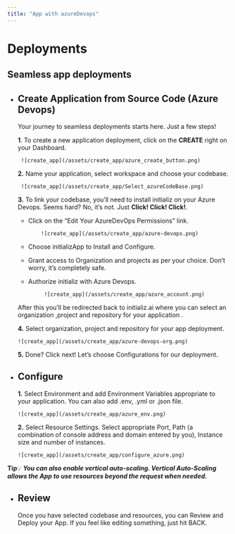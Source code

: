 ```yaml
--- 
title: "App with azureDevops"
---
```


# Deployments

## Seamless app deployments

- ## Create Application from Source Code (Azure Devops)
 
  Your journey to seamless deployments starts here. Just a few steps!

  **1**. To create a new application deployment, click on the **CREATE** right on your Dashboard.
 
       ![create_app](/assets/create_app/azure_create_button.png)

  **2.** Name your application, select workspace and choose your codebase.

       ![create_app](/assets/create_app/Select_azureCodeBase.png)

  **3.** To link your codebase, you’ll need to install initializ on your Azure Devops. Seems hard?
No, it’s not. Just **Click! Click! Click!**.

   -   Click on the “Edit Your AzureDevOps Permissions” link.

               ![create_app](/assets/create_app/azure-devops.png)

    -  Choose initializApp to Install and Configure.

    -  Grant access to Organization and projects as per your choice. Don’t worry, it’s completely safe.

    -  Authorize initializ with Azure Devops.
       
                ![create_app](/assets/create_app/azure_account.png)

     After this you’ll be redirected back to initializ.ai where you can select an organization ,project and repository for your application .

    **4.** Select organization, project and repository for your app deployment.

      ![create_app](/assets/create_app/azure-devops-org.png)

    **5.** Done? Click next! Let’s choose Configurations for our deployment.

- ## Configure

   **1.** Select Environment and add Environment Variables appropriate to your application. You can also add .env, .yml or .json file.

      ![create_app](/assets/create_app/azure_env.png)

   **2.** Select Resource Settings. Select appropriate Port, Path (a combination of console address and domain entered by you), Instance size and number of instances.

      ![create_app](/assets/create_app/configure_azure.png)

**Tip**💡
**_You can also enable vertical auto-scaling. Vertical Auto-Scaling allows the App to use resources beyond the request when needed._**

- ## Review

   Once you have selected codebase and resources, you can Review and Deploy your App. If you feel like editing something, just hit BACK.

